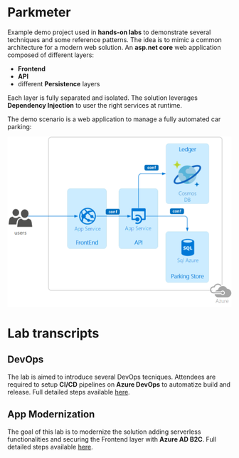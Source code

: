 # Parkmeter

Example demo project used in **hands-on labs** to demonstrate several techniques and some reference patterns.
The idea is to mimic a common architecture for a modern web solution.
An **asp.net core** web application composed of different layers:

- **Frontend**
- **API**
- different **Persistence** layers

Each layer is fully separated and isolated. The solution leverages **Dependency Injection** to user the right services at runtime.

The demo scenario is a web application to manage a fully automated car parking:

![architecture](docs/Parkmeter-architecture.png "Architecture")


# Lab transcripts

## DevOps
The lab is aimed to introduce several DevOps tecniques. Attendees are required to setup **CI/CD** pipelines on **Azure DevOps** to automatize build and release.
Full detailed steps available [here](docs/labs/devops/readme.md).

## App Modernization
The goal of this lab is to modernize the solution adding serverless functionalities and securing the Frontend layer with **Azure AD B2C**.
Full detailed steps available [here](docs/labs/app_modernization/readme.md).

